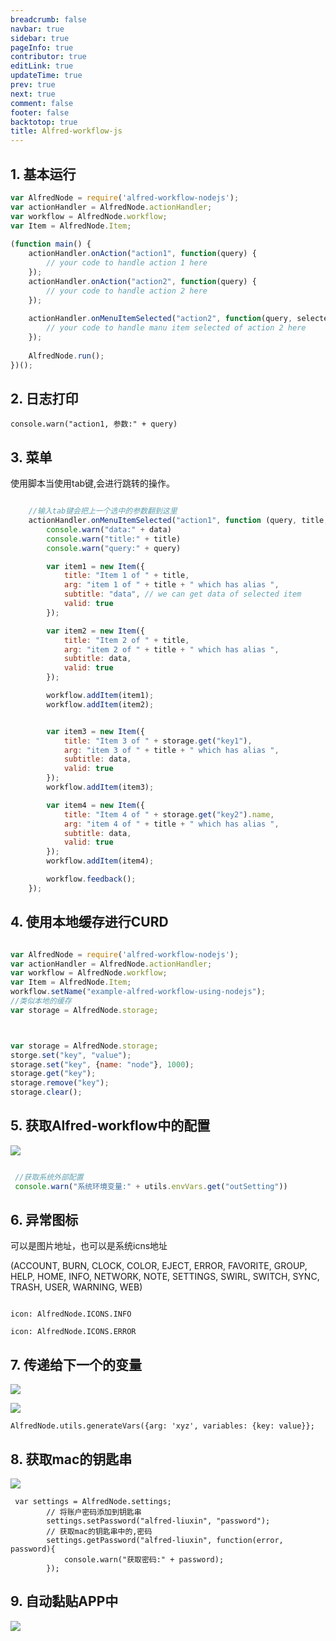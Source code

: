```yaml
---
breadcrumb: false
navbar: true
sidebar: true
pageInfo: true
contributor: true
editLink: true
updateTime: true
prev: true
next: true
comment: false
footer: false
backtotop: true
title: Alfred-workflow-js
---
```


## 1. 基本运行


```javascript
var AlfredNode = require('alfred-workflow-nodejs');
var actionHandler = AlfredNode.actionHandler;
var workflow = AlfredNode.workflow;
var Item = AlfredNode.Item;
 
(function main() {
    actionHandler.onAction("action1", function(query) {
        // your code to handle action 1 here
    });
    actionHandler.onAction("action2", function(query) {
        // your code to handle action 2 here
    });
    
    actionHandler.onMenuItemSelected("action2", function(query, selectedTitle, selectedData) {
        // your code to handle manu item selected of action 2 here
    });
 
    AlfredNode.run();
})();

```

## 2. 日志打印

```
console.warn("action1, 参数:" + query)
```

## 3. 菜单

使用脚本当使用tab键,会进行跳转的操作。

```javascript

    //输入tab键会把上一个选中的参数翻到这里
    actionHandler.onMenuItemSelected("action1", function (query, title, data) {
        console.warn("data:" + data)
        console.warn("title:" + title)
        console.warn("query:" + query)

        var item1 = new Item({
            title: "Item 1 of " + title,
            arg: "item 1 of " + title + " which has alias ",
            subtitle: "data", // we can get data of selected item
            valid: true
        });

        var item2 = new Item({
            title: "Item 2 of " + title,
            arg: "item 2 of " + title + " which has alias ",
            subtitle: data,
            valid: true
        });

        workflow.addItem(item1);
        workflow.addItem(item2);


        var item3 = new Item({
            title: "Item 3 of " + storage.get("key1"),
            arg: "item 3 of " + title + " which has alias ",
            subtitle: data,
            valid: true
        });
        workflow.addItem(item3);

        var item4 = new Item({
            title: "Item 4 of " + storage.get("key2").name,
            arg: "item 4 of " + title + " which has alias ",
            subtitle: data,
            valid: true
        });
        workflow.addItem(item4);

        workflow.feedback();
    });
```

## 4. 使用本地缓存进行CURD

```javascript

var AlfredNode = require('alfred-workflow-nodejs');
var actionHandler = AlfredNode.actionHandler;
var workflow = AlfredNode.workflow;
var Item = AlfredNode.Item;
workflow.setName("example-alfred-workflow-using-nodejs");
//类似本地的缓存
var storage = AlfredNode.storage;



var storage = AlfredNode.storage;
storge.set("key", "value");
storage.set("key", {name: "node"}, 1000);
storage.get("key");
storage.remove("key");
storage.clear();
```

## 5. 获取Alfred-workflow中的配置

![](https://img.springlearn.cn/blog/learn_1605443439000.png)

```javascript

 //获取系统外部配置
 console.warn("系统环境变量:" + utils.envVars.get("outSetting"))
```

## 6. 异常图标

可以是图片地址，也可以是系统icns地址

(ACCOUNT, BURN, CLOCK, COLOR, EJECT, ERROR, FAVORITE, GROUP, HELP, HOME, INFO, NETWORK, NOTE, SETTINGS, SWIRL, SWITCH, SYNC, TRASH, USER, WARNING, WEB)

```

icon: AlfredNode.ICONS.INFO

icon: AlfredNode.ICONS.ERROR
```

## 7. 传递给下一个的变量

![](https://img.springlearn.cn/blog/learn_1605444141000.png)

![](https://img.springlearn.cn/blog/learn_1605444173000.png)

```
AlfredNode.utils.generateVars({arg: 'xyz', variables: {key: value}};

```

## 8. 获取mac的钥匙串

![](https://img.springlearn.cn/blog/learn_1605444750000.png)

```
 var settings = AlfredNode.settings;
        // 将账户密码添加到钥匙串
        settings.setPassword("alfred-liuxin", "password");
        // 获取mac的钥匙串中的,密码
        settings.getPassword("alfred-liuxin", function(error, password){
            console.warn("获取密码:" + password);
        });
```


## 9. 自动黏贴APP中

![](https://img.springlearn.cn/blog/learn_1605446383000.png)

